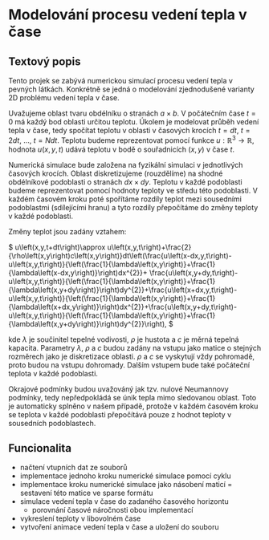 # Modelování procesu vedení tepla v čase

## Textový popis
Tento projek se zabývá numerickou simulací procesu vedení tepla v pevných látkách. Konkrétně se jedná o modelování zjednodušené varianty 2D problému vedení tepla v čase.


Uvažujeme oblast tvaru obdélníku o stranách $a \times b$. 
V počátečním čase $t=0$ má každý bod oblasti určitou teplotu. Úkolem je modelovat průběh vedení tepla v čase, tedy spočítat teplotu v oblasti v časových krocích $t=dt$, $t=2dt$, $\ldots$, $t=Ndt$. Teplotu budeme reprezentovat pomocí funkce
$u:\mathbb{R}^{3}\rightarrow\mathbb{R}$,
hodnota $u\left(x,y,t\right)$ udává teplotu v bodě o souřadnicích
$\left(x,y\right)$ v čase $t$. 

Numerická simulace bude založena na fyzikální simulaci v jednotlivých časových krocích. Oblast diskretizujeme (rouzdělíme) na
shodné obdélníkové podoblasti o stranách $dx \times dy$.
Teplotu v každé podoblasti budeme reprezentovat pomocí hodnoty teploty ve středu této podoblasti. V každém časovém kroku poté spořítáme rozdíly teplot mezi sousedními podoblastmi (sdílejícími hranu) a tyto rozdíly přepočítáme do změny teploty v každé podoblasti. 

Změny teplot jsou zadány vztahem: 

$
u\left(x,y,t+dt\right)\approx u\left(x,y,t\right)+\frac{2}{\rho\left(x,y\right)c\left(x,y\right)}dt\left(\frac{u\left(x-dx,y,t\right)-u\left(x,y,t\right)}{\left(\frac{1}{\lambda\left(x,y\right)}+\frac{1}{\lambda\left(x-dx,y\right)}\right)dx^{2}}+
\frac{u\left(x,y+dy,t\right)-u\left(x,y,t\right)}{\left(\frac{1}{\lambda\left(x,y\right)}+\frac{1}{\lambda\left(x,y+dy\right)}\right)dy^{2}}+\frac{u\left(x+dx,y,t\right)-u\left(x,y,t\right)}{\left(\frac{1}{\lambda\left(x,y\right)}+\frac{1}{\lambda\left(x+dx,y\right)}\right)dx^{2}}+\frac{u\left(x,y+dy,t\right)-u\left(x,y,t\right)}{\left(\frac{1}{\lambda\left(x,y\right)}+\frac{1}{\lambda\left(x,y+dy\right)}\right)dy^{2}}\right),
$

kde $\lambda$ je součinitel tepelné vodivosti, $\rho$ je hustota a $c$ je měrná tepelná kapacita. Parametry $\lambda$, $\rho$ a $c$ budou zadány na vstupu jako matice o stejných rozměrech jako je diskretizace oblasti. $\rho$ a $c$ se vyskytují vždy pohromadě, proto budou na vstupu dohromady. Dalším vstupem bude také počáteční teplota v každé podoblasti.

Okrajové podmínky budou uvažováný jak tzv. nulové Neumannovy podmínky, tedy nepředpokládá se únik tepla mimo sledovanou oblast. Toto je automaticky splněno v našem případě, protože v každém časovém kroku se teplota v každé podoblasti přepočítává pouze z hodnot teploty v sousedních podoblastech.

## Funcionalita
- načtení vtupních dat ze souborů
- implementace jednoho kroku numerické simulace pomocí cyklu
- implementace kroku numerické simulace jako násobení maticí = sestavení této matice ve sparse formátu
- simulace vedení tepla v čase do zadaného časového horizontu
    - porovnání časové náročnosti obou implementací
- vykreslení teploty v libovolném čase
- vytvoření animace vedení tepla v čase a uložení do souboru

